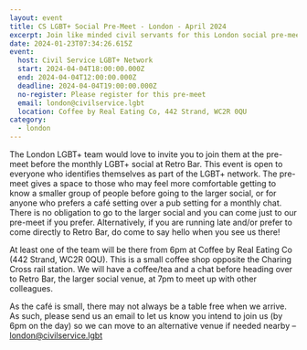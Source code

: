 ```yaml
---
layout: event
title: CS LGBT+ Social Pre-Meet - London - April 2024
excerpt: Join like minded civil servants for this London social pre-meet.
date: 2024-01-23T07:34:26.615Z
event:
  host: Civil Service LGBT+ Network
  start: 2024-04-04T18:00:00.000Z
  end: 2024-04-04T12:00:00.000Z
  deadline: 2024-04-04T19:00:00.000Z
  no-register: Please register for this pre-meet
  email: london@civilservice.lgbt
  location: Coffee by Real Eating Co, 442 Strand, WC2R 0QU
category:
  - london
---
```

The London LGBT+ team would love to invite you to join them at the pre-meet before the monthly LGBT+ social at Retro Bar. This event is open to everyone who identifies themselves as part of the LGBT+ network. The pre-meet gives a space to those who may feel more comfortable getting to know a smaller group of people before going to the larger social, or for anyone who prefers a café setting over a pub setting for a monthly chat. There is no obligation to go to the larger social and you can come just to our pre-meet if you prefer. Alternatively, if you are running late and/or prefer to come directly to Retro Bar, do come to say hello when you see us there!

At least one of the team will be there from 6pm at Coffee by Real Eating Co (442 Strand, WC2R 0QU). This is a small coffee shop opposite the Charing Cross rail station. We will have a coffee/tea and a chat before heading over to Retro Bar, the larger social venue, at 7pm to meet up with other colleagues. 

As the café is small, there may not always be a table free when we arrive. As such, please send us an email to let us know you intend to join us (by 6pm on the day) so we can move to an alternative venue if needed nearby – [london@civilservice.lgbt](mailto:london@civilservice.lgbt)